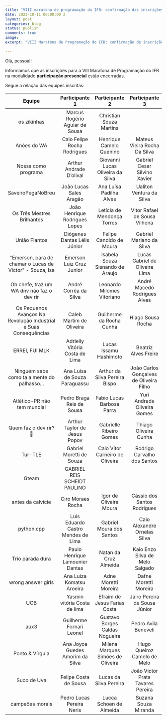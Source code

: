 ```yaml
---
title: "VIII maratona de programação do IFB: confirmação das inscrições presenciais"
date: 2023-10-11 00:00:00 Z
layout: post
categories: blog
status: publish
comments: true
image:
excerpt: "VIII Maratona de Programação do IFB: confirmação de inscrições presenciais"

---
```


Olá, pessoal!

Informamos que as inscrições para a VIII Maratona de Programação do IFB na modalidade **participação presencial** estão encerradas.

Segue a relação das equipes inscritas:

|                              Equipe                              |           Participante 1           |           Participante 2          |              Participante 3             |
|:----------------------------------------------------------------:|:----------------------------------:|:---------------------------------:|:---------------------------------------:|
| os zikinhas                                                      | Marcus Rogério Aguiar de Sousa     | Christian Souza Martins           |                                         |
| Anões do WA                                                      | Caio Felipe Rocha Rodrigues        | Henrique Camelo Quenino           | Mateus Vieira Rocha Da Silva            |
| Nossa como programa                                              | Arthur Andrade D’olival            | Giovanni Lucas Oliveira da Silva  | Gabriel Cesar Silvino Xavier            |
| SaveiroPegaNoBreu                                                | João Lucas Sales Aragão            | Ana Luísa Padilha Alves           | Ualiton Ventura da Silva                |
| Os Três Mestres Brilhantes                                       | João Henrique Rodrigues Lopes      | Letícia de Mendonça Torres        | Vitor Rafael de Sousa Vilhena           |
| União Flantos                                                    | Diógenes Dantas Lélis Júnior       | Felipe Candido de Moura           | Gabriel Mariano da Silva                |
| "Emerson, para de chamar o Lucas de Victor" - Souza, Isa         | Emerson Luiz Cruz Junior           | Isabela Souza Sisnando de Araujo  | Lucas Gabriel de Oliveira Lima          |
| Oh chefe, traz um WA dnv não faz o dev rir                       | André Corrêa da Silva              | Leonardo Milomes Vitoriano        | André Macedo Rodrigues Alves            |
| Os Pequenos Avanços Na Revolução Industrial e Suas Consequências | Caleb Martim de Oliveira           | Guilherme da Rocha Cunha          | Hiago Sousa Rocha                       |
| ERREI, FUI MLK                                                   | Adrielly Vitória Costa de Lima     | Lucas Issamu Hashimoto            | Beatriz Alves Freire                    |
| Ninguém sabe como ta a mente do palhasso...                      | Ana Luísa de Souza Paraguassu      | Arthur da Silva Pereira Bispo     | João Carlos Gonçalves de Oliveira Filho |
| Atlético-PR não tem mundial                                      | Pedro Braga Reis de Sousa          | Fabio Lucas Barbosa Parra         | Yuri Andrade Oliveira Gomes             |
| Quem faz o dev rir? 🤡                                            | Arthur Taylor de Jesus Popov       | Gabrielle Ribeiro Gomes           | Thiago Oliveira Cunha                   |
| Tur-TLE                                                          | Gabriel Moretti de Souza           | Caio Vitor Carneiro de Oliveira   | Rodrigo Carvalho dos Santos             |
| Gteam                                                            | GABRIEL REIS SCHEIDT PAULINO       |                                   |                                         |
| antes da calvície                                                | Ciro Moraes Rocha                  | Igor de Oliveira Moura            | Cássio dos Santos Rodrigues             |
| python.cpp                                                       | Luis Eduardo Castro Mendes de Lima | Gabriel Moura dos Santos          | Caio Alexandre Ornelas Silva            |
| Trio parada dura                                                 | Paulo Henrique Lamounier Dantas    | Natan da Cruz Almeida             | Kaio Enzo Silva de Melo Salgado         |
| wrong answer girls                                               | Ana Luiza Komatsu Aroeira          | Adne Moretti Moreira              | Dafne Moretti Moreira                   |
| UCB                                                              | Yasmin vitória Costa de lima       | Efraim de Jesus Farias Costa      | Jairo Pereira de Sousa Júnior           |
| aux3                                                             | Guilherme Fornari Leonel           | Gustavo Borges Caldas Nogueira    | Pedro Avila Beneveli                    |
| Ponto & Vírgula                                                  | Ana Joyce Guedes Amorim da Silva   | Milena Marques Simões de Oliveira | Hugo Queiroz Camelo de Melo             |
| Suco de Uva                                                      | Felipe Costa de Sousa              | Lucas da Silva Pereira            | João Victor Prata Tavares Pereira       |
| campeões morais                                                  | Pedro Lucas Pereira Neris          | Lucca Schoen de Almeida           | Suzana Souza Miranda                    |


